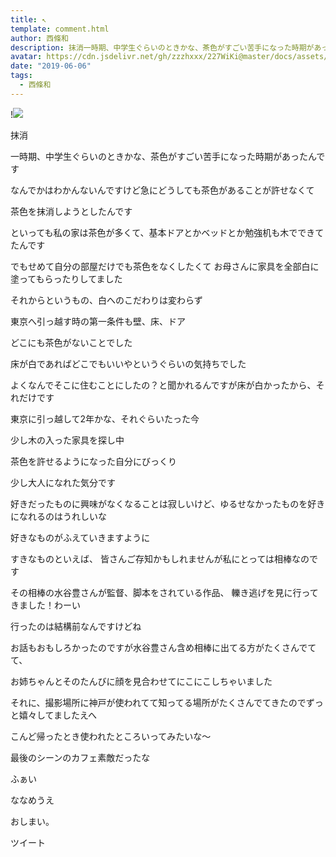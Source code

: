 ```yaml
---
title: ↖︎
template: comment.html
author: 西條和
description: 抹消一時期、中学生ぐらいのときかな、茶色がすごい苦手になった時期があったんですなんでかはわかんないんですけ...
avatar: https://cdn.jsdelivr.net/gh/zzzhxxx/227WiKi@master/docs/assets/photo/avatar/nagomi.jpg
date: "2019-06-06"
tags:
  - 西條和
---
```


!![](https://cdn.jsdelivr.net/gh/227WiKi/227WiKi-image@master/blog-image/nagomi-2019-06-06_1.jpg)















抹消

















一時期、中学生ぐらいのときかな、茶色がすごい苦手になった時期があったんです













なんでかはわかんないんですけど急にどうしても茶色があることが許せなくて








茶色を抹消しようとしたんです
















といっても私の家は茶色が多くて、基本ドアとかベッドとか勉強机も木でできてたんです










でもせめて自分の部屋だけでも茶色をなくしたくて
お母さんに家具を全部白に塗ってもらったりしてました














それからというもの、白へのこだわりは変わらず











東京へ引っ越す時の第一条件も壁、床、ドア


どこにも茶色がないことでした













床が白であればどこでもいいやというぐらいの気持ちでした











よくなんでそこに住むことにしたの？と聞かれるんですが床が白かったから、それだけです












東京に引っ越して2年かな、それぐらいたった今
















少し木の入った家具を探し中












茶色を許せるようになった自分にびっくり












少し大人になれた気分です












好きだったものに興味がなくなることは寂しいけど、ゆるせなかったものを好きになれるのはうれしいな











好きなものがふえていきますように
















すきなものといえば、
皆さんご存知かもしれませんが私にとっては相棒なのです













その相棒の水谷豊さんが監督、脚本をされている作品、
轢き逃げを見に行ってきました！わーい










行ったのは結構前なんですけどね












お話もおもしろかったのですが水谷豊さん含め相棒に出てる方がたくさんでてて、


お姉ちゃんとそのたんびに顔を見合わせてにこにこしちゃいました












それに、撮影場所に神戸が使われてて知ってる場所がたくさんでてきたのでずっと嬉々してましたえへ














こんど帰ったとき使われたところいってみたいな〜













最後のシーンのカフェ素敵だったな


















ふぁい






















ななめうえ


















おしまい。


ツイート



